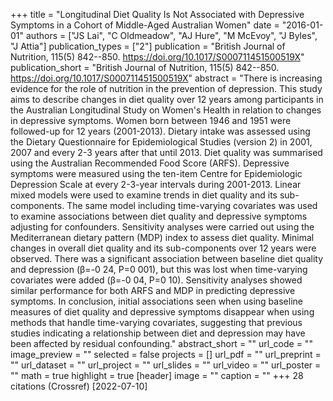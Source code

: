 +++
title = "Longitudinal Diet Quality Is Not Associated with Depressive Symptoms in a Cohort of Middle-Aged Australian Women"
date = "2016-01-01"
authors = ["JS Lai", "C Oldmeadow", "AJ Hure", "M McEvoy", "J Byles", "J Attia"]
publication_types = ["2"]
publication = "British Journal of Nutrition, 115(5) 842--850. https://doi.org/10.1017/S000711451500519X"
publication_short = "British Journal of Nutrition, 115(5) 842--850. https://doi.org/10.1017/S000711451500519X"
abstract = "There is increasing evidence for the role of nutrition in the prevention of depression. This study aims to describe changes in diet quality over 12 years among participants in the Australian Longitudinal Study on Women's Health in relation to changes in depressive symptoms. Women born between 1946 and 1951 were followed-up for 12 years (2001-2013). Dietary intake was assessed using the Dietary Questionnaire for Epidemiological Studies (version 2) in 2001, 2007 and every 2-3 years after that until 2013. Diet quality was summarised using the Australian Recommended Food Score (ARFS). Depressive symptoms were measured using the ten-item Centre for Epidemiologic Depression Scale at every 2-3-year intervals during 2001-2013. Linear mixed models were used to examine trends in diet quality and its sub-components. The same model including time-varying covariates was used to examine associations between diet quality and depressive symptoms adjusting for confounders. Sensitivity analyses were carried out using the Mediterranean dietary pattern (MDP) index to assess diet quality. Minimal changes in overall diet quality and its sub-components over 12 years were observed. There was a significant association between baseline diet quality and depression (β=-0 24, P=0 001), but this was lost when time-varying covariates were added (β=-0 04, P=0 10). Sensitivity analyses showed similar performance for both ARFS and MDP in predicting depressive symptoms. In conclusion, initial associations seen when using baseline measures of diet quality and depressive symptoms disappear when using methods that handle time-varying covariates, suggesting that previous studies indicating a relationship between diet and depression may have been affected by residual confounding."
abstract_short = ""
url_code = ""
image_preview = ""
selected = false
projects = []
url_pdf = ""
url_preprint = ""
url_dataset = ""
url_project = ""
url_slides = ""
url_video = ""
url_poster = ""
math = true
highlight = true
[header]
image = ""
caption = ""
+++
28 citations (Crossref) [2022-07-10]
